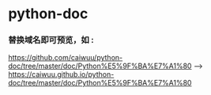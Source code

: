 # python-doc
### 替换域名即可预览，如 :
https://github.com/caiwuu/python-doc/tree/master/doc/Python%E5%9F%BA%E7%A1%80 --> https://caiwuu.github.io/python-doc/tree/master/doc/Python%E5%9F%BA%E7%A1%80
